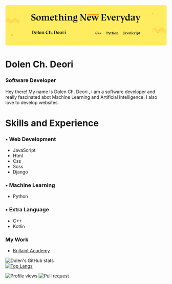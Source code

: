![Banner Image](https://github.com/DolenDeori/DolenDeori/blob/main/banner-github.png)
# Dolen Ch. Deori
### Software Developer

Hey there! My name Is Dolen Ch. Deori , i am a software developer and really fascinated abot Machine Learning and Artificial Intelligence.
I also love to develop websites.

# Skills and Experience
### • Web Development
* JavaScript 
* Html
* Css
* Scss
* Django

### • Machine Learning
* Python

### • Extra Language
* C++
* Kotlin

### My Work
* [Brillaint Academy](http://www.brilliantacademy.website/)

![Dolen's GitHub stats](https://github-readme-stats.vercel.app/api?username=DolenDeori&show_icons=true) <br>
[![Top Langs](https://github-readme-stats.vercel.app/api/top-langs/?username=DolenDeori&layout=compact)](https://github.com/DolenDeori/github-readme-stats)




![Profile views](https://gpvc.arturio.dev/DolenDeori)
![Pull request](https://img.shields.io/github/issues-pr/DolenDeori/github-readme-stats?color=0088ff)
